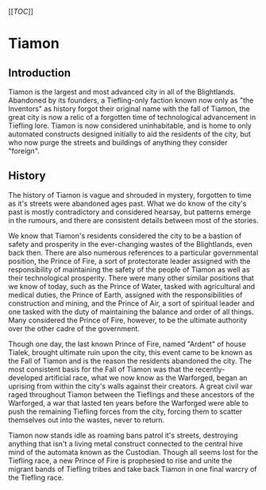 [[_TOC_]]

# Tiamon

## Introduction

Tiamon is the largest and most advanced city in all of the Blightlands. Abandoned by its founders, a Tiefling-only faction known now only as "the Inventors" as history forgot their original name with the fall of Tiamon, the great city is now a relic of a forgotten time of technological advancement in Tiefling lore. Tiamon is now considered uninhabitable, and is home to only automated constructs designed initially to aid the residents of the city, but who now purge the streets and buildings of anything they consider "foreign".

## History

The history of Tiamon is vague and shrouded in mystery, forgotten to time as it's streets were abandoned ages past. What we do know of the city's past is mostly contradictory and considered hearsay, but patterns emerge in the rumours, and there are consistent details between most of the stories.

We know that Tiamon's residents considered the city to be a bastion of safety and prosperity in the ever-changing wastes of the Blightlands, even back then. There are also numerous references to a particular governmental position, the Prince of Fire, a sort of protectorate leader assigned with the responsibility of maintaining the safety of the people of Tiamon as well as their technological prosperity. There were many other similar positions that we know of today, such as the Prince of Water, tasked with agricultural and medical duties, the Prince of Earth, assigned with the responsibilities of construction and mining, and the Prince of Air, a sort of spiritual leader and one tasked with the duty of maintaining the balance and order of all things. Many considered the Prince of Fire, however, to be the ultimate authority over the other cadre of the government.

Though one day, the last known Prince of Fire, named "Ardent" of house Tialek, brought ultimate ruin upon the city, this event came to be known as the Fall of Tiamon and is the reason the residents abandoned the city. The most consistent basis for the Fall of Tiamon was that the recently-developed artificial race, what we now know as the Warforged, began an uprising from within the city's walls against their creators. A great civil war raged throughout Tiamon between the Tieflings and these ancestors of the Warforged, a war that lasted ten years before the Warforged were able to push the remaining Tiefling forces from the city, forcing them to scatter themselves out into the wastes, never to return.

Tiamon now stands idle as roaming bans patrol it's streets, destroying anything that isn't a living metal construct connected to the central hive mind of the automata known as the Custodian. Though all seems lost for the Tiefling race, a new Prince of Fire is prophesied to rise and unite the migrant bands of Tiefling tribes and take back Tiamon in one final warcry of the Tiefling race.
